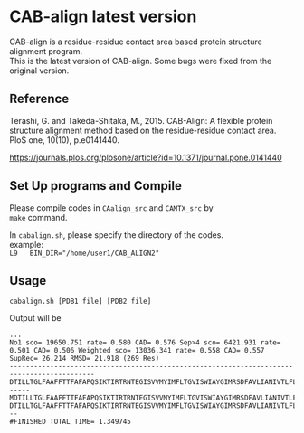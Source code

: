 # CAB-align latest version
CAB-align is a residue-residue contact area based protein structure alignment program.  
This is the latest version of CAB-align. Some bugs were fixed from the original version.
## Reference
Terashi, G. and Takeda-Shitaka, M., 2015. CAB-Align: A flexible protein structure alignment method based on the residue-residue contact area. PloS one, 10(10), p.e0141440.

https://journals.plos.org/plosone/article?id=10.1371/journal.pone.0141440

## Set Up programs and Compile
Please compile codes in ```CAalign_src``` and ```CAMTX_src``` by  
```make``` command.

In ```cabalign.sh```, please specify the directory of the codes.  
example:  
```L9   BIN_DIR="/home/user1/CAB_ALIGN2"```

## Usage
```
cabalign.sh [PDB1 file] [PDB2 file] 
```

Output will be

```
...
No1 sco= 19650.751 rate= 0.580 CAD= 0.576 Sep>4 sco= 6421.931 rate= 0.501 CAD= 0.506 Weighted sco= 13036.341 rate= 0.558 CAD= 0.557 SupRec= 26.214 RMSD= 21.918 (269 Res)
-------------------------------------------------------------------------------------------DTILLTGLFAAFFTTFAFAPQSIKTIRTRNTEGISVVMYIMFLTGVISWIAYGIMRSDFAVLIANIVTLFLAAPVLVITLINRRKK------MDTILLTGLFAAFFTTFAFAPQSIKTIRTRNTEGISVVMYIMFLTGVISWIAYGIMRSDFAVLIANIVTLFLAAPVLVITLINRRKKHVLESSDTILLTGLFAAFFTTFAFAPQSIKTIRTRNTEGISVVMYIMFLTGVISWIAYGIMRSDFAVLIANIVTLFLAAPVLVITLINRRKKHVLESSG
DTILLTGLFAAFFTTFAFAPQSIKTIRTRNTEGISVVMYIMFLTGVISWIAYGIMRSDFAVLIANIVTLFLAAPVLVITLINRRKKHVLESDTILLTGLFAAFFTTFAFAPQSIKTIRTRNTEGISVVMYIMFLTGVISWIAYGIMRSDFAVLIANIVTLFLAAPVLVITLINRRKKHVLESSMDTILLTGLFAAFFTTFAFAPQSIKTIRTRNTEGISVVMYIMFLTGVISWIAYGIMRSDFAVLIANIVTLFLAAPVLVITLINRRKKHVLESMDTILLTGLFAAFFTTFAFAPQSIKTIRTRNTEGISVVMYIMFLTGVISWIAYGIMRSDFAVLIANIVTLFLAAPVLVITLINRRKKHVLE---
#FINISHED TOTAL TIME= 1.349745
```
